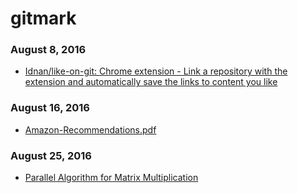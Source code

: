 # gitmark
### August 8, 2016
- [Idnan/like-on-git: Chrome extension - Link a repository with the extension and automatically save the links to content you like](https://github.com/Idnan/like-on-git) 

### August 16, 2016
- [Amazon-Recommendations.pdf](https://www.cs.umd.edu/~samir/498/Amazon-Recommendations.pdf) 

### August 25, 2016
- [Parallel Algorithm for Matrix Multiplication](http://www.cse.buffalo.edu/faculty/miller/Courses/CSE633/Ortega-Fall-2012-CSE633.pdf) 
